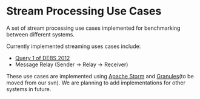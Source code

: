 # Stream Processing Use Cases
A set of stream processing use cases implemented for benchmarking between different systems.

Currently implemented streaming uses cases include: 
 - [Query 1 of DEBS 2012](http://www.csw.inf.fu-berlin.de/debs2012/grandchallenge.html)
 - Message Relay (Sender -> Relay -> Receiver)

These use cases are implemented using [Apache Storm](https://storm.apache.org) and [Granules](http://granules.cs.colostate.edu)(to be moved from our svn). We are planning to add implementations for other systems in future.
